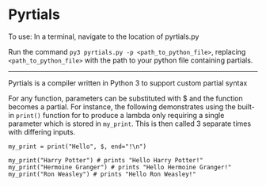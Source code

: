 # Pyrtials

To use:
In a terminal, navigate to the location of pyrtials.py

Run the command `py3 pyrtials.py -p <path_to_python_file>`, replacing `<path_to_python_file>` with the path to your python file containing partials.

<hr/>

Pyrtials is a compiler written in Python 3 to support custom partial syntax

For any function, parameters can be substituted with $ and the function becomes a partial. For instance, the following demonstrates using the built-in `print()` function for to produce a lambda only requiring a single parameter which is stored in `my_print`. This is then called 3 separate times with differing inputs.

```
my_print = print("Hello", $, end="!\n")

my_print("Harry Potter") # prints "Hello Harry Potter!"
my_print("Hermoine Granger") # prints "Hello Hermoine Granger!"
my_print("Ron Weasley") # prints "Hello Ron Weasley!"
```